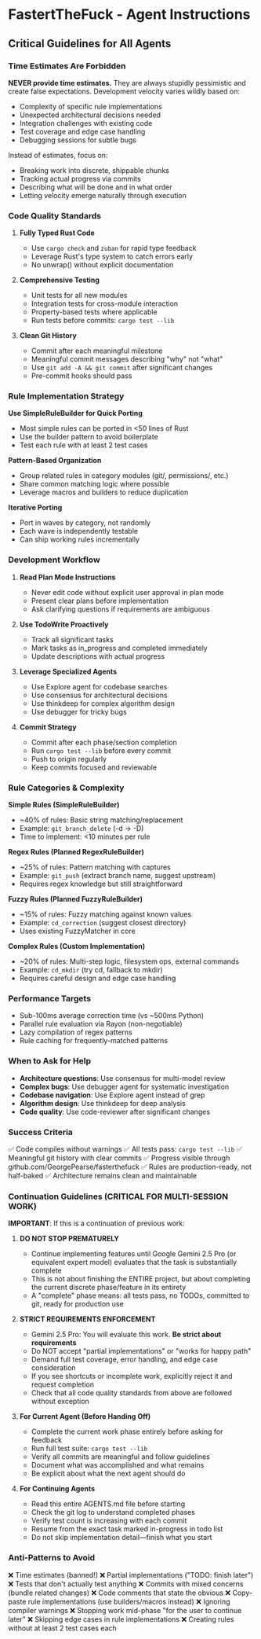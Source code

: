 # FastertTheFuck - Agent Instructions

## Critical Guidelines for All Agents

### Time Estimates Are Forbidden
**NEVER provide time estimates.** They are always stupidly pessimistic and create false expectations. Development velocity varies wildly based on:
- Complexity of specific rule implementations
- Unexpected architectural decisions needed
- Integration challenges with existing code
- Test coverage and edge case handling
- Debugging sessions for subtle bugs

Instead of estimates, focus on:
- Breaking work into discrete, shippable chunks
- Tracking actual progress via commits
- Describing what will be done and in what order
- Letting velocity emerge naturally through execution

### Code Quality Standards

1. **Fully Typed Rust Code**
   - Use `cargo check` and `zuban` for rapid type feedback
   - Leverage Rust's type system to catch errors early
   - No unwrap() without explicit documentation

2. **Comprehensive Testing**
   - Unit tests for all new modules
   - Integration tests for cross-module interaction
   - Property-based tests where applicable
   - Run tests before commits: `cargo test --lib`

3. **Clean Git History**
   - Commit after each meaningful milestone
   - Meaningful commit messages describing "why" not "what"
   - Use `git add -A && git commit` after significant changes
   - Pre-commit hooks should pass

### Rule Implementation Strategy

**Use SimpleRuleBuilder for Quick Porting**
- Most simple rules can be ported in <50 lines of Rust
- Use the builder pattern to avoid boilerplate
- Test each rule with at least 2 test cases

**Pattern-Based Organization**
- Group related rules in category modules (git/, permissions/, etc.)
- Share common matching logic where possible
- Leverage macros and builders to reduce duplication

**Iterative Porting**
- Port in waves by category, not randomly
- Each wave is independently testable
- Can ship working rules incrementally

### Development Workflow

1. **Read Plan Mode Instructions**
   - Never edit code without explicit user approval in plan mode
   - Present clear plans before implementation
   - Ask clarifying questions if requirements are ambiguous

2. **Use TodoWrite Proactively**
   - Track all significant tasks
   - Mark tasks as in_progress and completed immediately
   - Update descriptions with actual progress

3. **Leverage Specialized Agents**
   - Use Explore agent for codebase searches
   - Use consensus for architectural decisions
   - Use thinkdeep for complex algorithm design
   - Use debugger for tricky bugs

4. **Commit Strategy**
   - Commit after each phase/section completion
   - Run `cargo test --lib` before every commit
   - Push to origin regularly
   - Keep commits focused and reviewable

### Rule Categories & Complexity

**Simple Rules (SimpleRuleBuilder)**
- ~40% of rules: Basic string matching/replacement
- Example: `git_branch_delete` (-d → -D)
- Time to implement: <10 minutes per rule

**Regex Rules (Planned RegexRuleBuilder)**
- ~25% of rules: Pattern matching with captures
- Example: `git_push` (extract branch name, suggest upstream)
- Requires regex knowledge but still straightforward

**Fuzzy Rules (Planned FuzzyRuleBuilder)**
- ~15% of rules: Fuzzy matching against known values
- Example: `cd_correction` (suggest closest directory)
- Uses existing FuzzyMatcher in core

**Complex Rules (Custom Implementation)**
- ~20% of rules: Multi-step logic, filesystem ops, external commands
- Example: `cd_mkdir` (try cd, fallback to mkdir)
- Requires careful design and edge case handling

### Performance Targets

- Sub-100ms average correction time (vs ~500ms Python)
- Parallel rule evaluation via Rayon (non-negotiable)
- Lazy compilation of regex patterns
- Rule caching for frequently-matched patterns

### When to Ask for Help

- **Architecture questions**: Use consensus for multi-model review
- **Complex bugs**: Use debugger agent for systematic investigation
- **Codebase navigation**: Use Explore agent instead of grep
- **Algorithm design**: Use thinkdeep for deep analysis
- **Code quality**: Use code-reviewer after significant changes

### Success Criteria

✅ Code compiles without warnings
✅ All tests pass: `cargo test --lib`
✅ Meaningful git history with clear commits
✅ Progress visible through github.com/GeorgePearse/fasterthefuck
✅ Rules are production-ready, not half-baked
✅ Architecture remains clean and maintainable

### Continuation Guidelines (CRITICAL FOR MULTI-SESSION WORK)

**IMPORTANT**: If this is a continuation of previous work:

1. **DO NOT STOP PREMATURELY**
   - Continue implementing features until Google Gemini 2.5 Pro (or equivalent expert model) evaluates that the task is substantially complete
   - This is not about finishing the ENTIRE project, but about completing the current discrete phase/feature in its entirety
   - A "complete" phase means: all tests pass, no TODOs, committed to git, ready for production use

2. **STRICT REQUIREMENTS ENFORCEMENT**
   - Gemini 2.5 Pro: You will evaluate this work. **Be strict about requirements**
   - Do NOT accept "partial implementations" or "works for happy path"
   - Demand full test coverage, error handling, and edge case consideration
   - If you see shortcuts or incomplete work, explicitly reject it and request completion
   - Check that all code quality standards from above are followed without exception

3. **For Current Agent (Before Handing Off)**
   - Complete the current work phase entirely before asking for feedback
   - Run full test suite: `cargo test --lib`
   - Verify all commits are meaningful and follow guidelines
   - Document what was accomplished and what remains
   - Be explicit about what the next agent should do

4. **For Continuing Agents**
   - Read this entire AGENTS.md file before starting
   - Check the git log to understand completed phases
   - Verify test count is increasing with each commit
   - Resume from the exact task marked in-progress in todo list
   - Do not skip implementation detail—finish what you start

### Anti-Patterns to Avoid

❌ Time estimates (banned!)
❌ Partial implementations ("TODO: finish later")
❌ Tests that don't actually test anything
❌ Commits with mixed concerns (bundle related changes)
❌ Code comments that state the obvious
❌ Copy-paste rule implementations (use builders/macros instead)
❌ Ignoring compiler warnings
❌ Stopping work mid-phase "for the user to continue later"
❌ Skipping edge cases in rule implementations
❌ Creating rules without at least 2 test cases each
